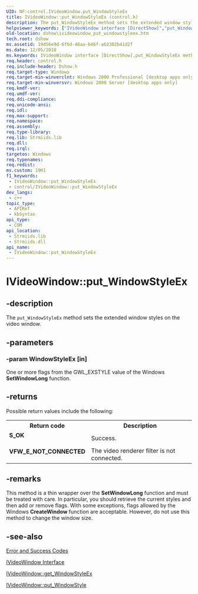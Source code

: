 ```yaml
---
UID: NF:control.IVideoWindow.put_WindowStyleEx
title: IVideoWindow::put_WindowStyleEx (control.h)
description: The put_WindowStyleEx method sets the extended window styles on the video window.
helpviewer_keywords: ["IVideoWindow interface [DirectShow]","put_WindowStyleEx method","IVideoWindow.put_WindowStyleEx","IVideoWindow::put_WindowStyleEx","IVideoWindowput_WindowStyleEx","control/IVideoWindow::put_WindowStyleEx","dshow.ivideowindow_put_windowstyleex","put_WindowStyleEx","put_WindowStyleEx method [DirectShow]","put_WindowStyleEx method [DirectShow]","IVideoWindow interface"]
old-location: dshow\ivideowindow_put_windowstyleex.htm
tech.root: dshow
ms.assetid: 19d56e9d-6f6d-46aa-b46f-a62302b41d2f
ms.date: 12/05/2018
ms.keywords: IVideoWindow interface [DirectShow],put_WindowStyleEx method, IVideoWindow.put_WindowStyleEx, IVideoWindow::put_WindowStyleEx, IVideoWindowput_WindowStyleEx, control/IVideoWindow::put_WindowStyleEx, dshow.ivideowindow_put_windowstyleex, put_WindowStyleEx, put_WindowStyleEx method [DirectShow], put_WindowStyleEx method [DirectShow],IVideoWindow interface
req.header: control.h
req.include-header: Dshow.h
req.target-type: Windows
req.target-min-winverclnt: Windows 2000 Professional [desktop apps only]
req.target-min-winversvr: Windows 2000 Server [desktop apps only]
req.kmdf-ver: 
req.umdf-ver: 
req.ddi-compliance: 
req.unicode-ansi: 
req.idl: 
req.max-support: 
req.namespace: 
req.assembly: 
req.type-library: 
req.lib: Strmiids.lib
req.dll: 
req.irql: 
targetos: Windows
req.typenames: 
req.redist: 
ms.custom: 19H1
f1_keywords:
 - IVideoWindow::put_WindowStyleEx
 - control/IVideoWindow::put_WindowStyleEx
dev_langs:
 - c++
topic_type:
 - APIRef
 - kbSyntax
api_type:
 - COM
api_location:
 - Strmiids.lib
 - Strmiids.dll
api_name:
 - IVideoWindow::put_WindowStyleEx
---
```


# IVideoWindow::put_WindowStyleEx


## -description

The <code>put_WindowStyleEx</code> method sets the extended window styles on the video window.

## -parameters

### -param WindowStyleEx [in]

One or more flags from the GWL_EXSTYLE value of the Windows <b>SetWindowLong</b> function.

## -returns

Possible return values include the following:

<table>
<tr>
<th>Return code</th>
<th>Description</th>
</tr>
<tr>
<td width="40%">
<dl>
<dt><b>S_OK</b></dt>
</dl>
</td>
<td width="60%">
Success.

</td>
</tr>
<tr>
<td width="40%">
<dl>
<dt><b>VFW_E_NOT_CONNECTED</b></dt>
</dl>
</td>
<td width="60%">
The video renderer filter is not connected.

</td>
</tr>
</table>

## -remarks

This method is a thin wrapper over the <b>SetWindowLong</b> function and must be treated with care. In particular, you should retrieve the current styles and then add or remove flags. With some exceptions, flags allowed by the Windows <b>CreateWindow</b> function are acceptable. However, do not use this method to change the window size.

## -see-also

<a href="/windows/desktop/DirectShow/error-and-success-codes">Error and Success Codes</a>



<a href="/windows/desktop/api/control/nn-control-ivideowindow">IVideoWindow Interface</a>



<a href="/windows/desktop/api/control/nf-control-ivideowindow-get_windowstyleex">IVideoWindow::get_WindowStyleEx</a>



<a href="/windows/desktop/api/control/nf-control-ivideowindow-put_windowstyle">IVideoWindow::put_WindowStyle</a>

